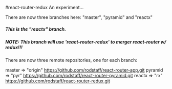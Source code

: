 #react-router-redux
An experiment...

There are now three branches here:  "master", "pyramid" and "reactx"

#####  This is the "reactx" branch.

#####  NOTE:  This branch will use 'react-router-redux' to merger react-router w/ redux!!!

There are now three remote repositories, one for each branch:

master =>   "origin"	https://github.com/rodstaff/react-router-app.git
pyramid =>  "pyr"   	https://github.com/rodstaff/react-router-pyramid.git
reactx =>   "rx"    	https://github.com/rodstaff/react-router-redux.git



